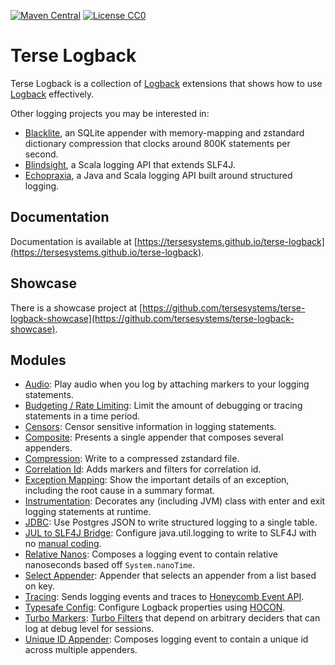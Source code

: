 [![Maven Central](https://img.shields.io/maven-central/v/com.tersesystems.logback/logback-classic)](https://search.maven.org/search?q=g:com.tersesystems.logback) [![License CC0](https://img.shields.io/badge/license-CC0-blue.svg)](https://tldrlegal.com/license/creative-commons-cc0-1.0-universal)

# Terse Logback

Terse Logback is a collection of [Logback](https://logback.qos.ch/) extensions that shows how to use [Logback](https://logback.qos.ch/manual/index.html) effectively. 

Other logging projects you may be interested in: 

* [Blacklite](https://github.com/tersesystems/blacklite/), an SQLite appender with memory-mapping and zstandard dictionary compression that clocks around 800K statements per second.
* [Blindsight](https://github.com/tersesystems/blindsight), a Scala logging API that extends SLF4J.
* [Echopraxia](https://github.com/tersesystems/echopraxia), a Java and Scala logging API built around structured logging.

## Documentation

Documentation is available at [https://tersesystems.github.io/terse-logback](https://tersesystems.github.io/terse-logback).

## Showcase

There is a showcase project at [https://github.com/tersesystems/terse-logback-showcase](https://github.com/tersesystems/terse-logback-showcase).

## Modules

- [Audio](https://tersesystems.github.io/terse-logback/guide/audio): Play audio when you log by attaching markers to your logging statements.
- [Budgeting / Rate Limiting](https://tersesystems.github.io/terse-logback/guide/budget): Limit the amount of debugging or tracing statements in a time period.
- [Censors](https://tersesystems.github.io/terse-logback/guide/censor): Censor sensitive information in logging statements.
- [Composite](https://tersesystems.github.io/terse-logback/guide/composite): Presents a single appender that composes several appenders.
- [Compression](https://tersesystems.github.io/terse-logback/guide/compression): Write to a compressed zstandard file.
- [Correlation Id](https://tersesystems.github.io/terse-logback/guide/correlationid): Adds markers and filters for correlation id.
- [Exception Mapping](https://tersesystems.github.io/terse-logback/guide/exception-mapping): Show the important details of an exception, including the root cause in a summary format.
- [Instrumentation](https://tersesystems.github.io/terse-logback/guide/instrumentation): Decorates any (including JVM) class with enter and exit logging statements at runtime.
- [JDBC](https://tersesystems.github.io/terse-logback/guide/jdbc): Use Postgres JSON to write structured logging to a single table.
- [JUL to SLF4J Bridge](https://tersesystems.github.io/terse-logback/guide/slf4jbridge): Configure java.util.logging to write to SLF4J with no [manual coding](https://mkyong.com/logging/how-to-load-logging-properties-for-java-util-logging/).
- [Relative Nanos](https://tersesystems.github.io/terse-logback/guide/relativens): Composes a logging event to contain relative nanoseconds based off `System.nanoTime`.
- [Select Appender](https://tersesystems.github.io/terse-logback/guide/select): Appender that selects an appender from a list based on key.
- [Tracing](https://tersesystems.github.io/terse-logback/guide/tracing): Sends logging events and traces to [Honeycomb Event API](https://docs.honeycomb.io/api/events/).
- [Typesafe Config](https://tersesystems.github.io/terse-logback/guide/typesafeconfig): Configure Logback properties using [HOCON](https://github.com/lightbend/config/blob/main/HOCON.md).
- [Turbo Markers](https://tersesystems.github.io/terse-logback/guide/turbomarker): [Turbo Filters](https://logback.qos.ch/manual/filters.html#TurboFilter) that depend on arbitrary deciders that can log at debug level for sessions.
- [Unique ID Appender](https://tersesystems.github.io/terse-logback/guide/uniqueid): Composes logging event to contain a unique id across multiple appenders. 